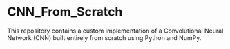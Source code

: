 # CNN_From_Scratch
This repository contains a custom implementation of a Convolutional Neural Network (CNN) built entirely from scratch using Python and NumPy. 
